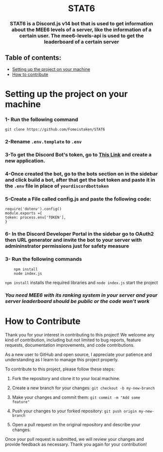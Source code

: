 <h1 align=center>STAT6</h1>
<h3 align=center>STAT6 is a Discord.js v14 bot that is used to get information about the MEE6 levels of a server, like the information of a certain user. The mee6-levels-api is used to get the leaderboard of a certain server</h3>


## Table of contents:
- [Setting up the project on your machine](#setup)
- [How to contribute](#contribute)

# Setting up the project on your machine <a name="setup"></a>

### 1- Run the following command
    git clone https://github.com/Fomeistaken/STAT6

### 2-Rename `.env.template` to `.env`
### 3-To get the Discord Bot's token, go to [This Link](https://discord.com/developers/applications) and create a new application.

### 4-Once created the bot, go to the bots section on in the sidebar and click build a bot, after that get the bot token and paste it in the `.env` file in place of `yourdiscordbottoken`

### 5-Create a File called config.js and paste the following code:
    require('dotenv').config()
    module.exports ={
    token: process.env['TOKEN'],
    }

### 6- In the Discord Developer Portal in the sidebar go to OAuth2 then URL generator and invite the bot to your server with admininstrator permissions just for safety measure
### 3- Run the following commands
        npm install
        node index.js
`npm install` installs the required libraries and
`node index.js` start the project 

### _You need MEE6 with its ranking system in your server and your server leaderboard should be public or the code won't work_

# How to Contribute <a name="contribute"></a>
Thank you for your interest in contributing to this project! We welcome any kind of contribution, including but not limited to bug reports, feature requests, documentation improvements, and code contributions.

As a new user to GitHub and open source, I appreciate your patience and understanding as I learn to manage this project properly. 

To contribute to this project, please follow these steps:

1. Fork the repository and clone it to your local machine.

2. Create a new branch for your changes: `git checkout -b my-new-branch`

3. Make your changes and commit them: `git commit -m "Add some feature"`

4. Push your changes to your forked repository: `git push origin my-new-branch`

5. Open a pull request on the original repository and describe your changes.

Once your pull request is submitted, we will review your changes and provide feedback as necessary. Thank you again for your contribution!